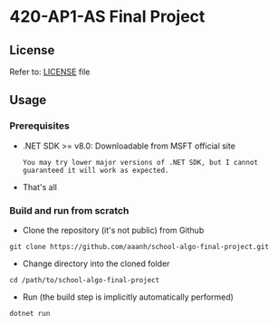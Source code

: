# 420-AP1-AS Final Project

## License

Refer to: [LICENSE](./LICENSE) file

## Usage

### Prerequisites

- .NET SDK >= v8.0: Downloadable from MSFT official site

  ```
  You may try lower major versions of .NET SDK, but I cannot guaranteed it will work as expected. 
  ```

- That's all

### Build and run from scratch

- Clone the repository (it's not public) from Github

```
git clone https://github.com/aaanh/school-algo-final-project.git
```

- Change directory into the cloned folder

```
cd /path/to/school-algo-final-project
```

- Run (the build step is implicitly automatically performed)

```
dotnet run
```